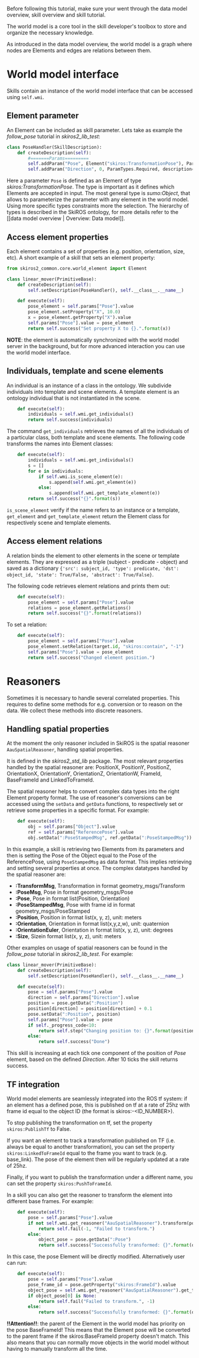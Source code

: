 Before following this tutorial, make sure your went through the data model overview, skill overview and skill tutorial.

The world model is a core tool in the skill developer's toolbox to store and organize the necessary knowledge.

As introduced in the data model overview, the world model is a graph where nodes are Elements and edges are relations between them.

# World model interface

Skills contain an instance of the world model interface that can be accessed using `self.wmi`.

## Element parameter

An Element can be included as skill parameter. Lets take as example the _follow_pose_ tutorial in _skiros2_lib_test_:

```python
class PoseHandler(SkillDescription):
    def createDescription(self):
        #=======Params=========
        self.addParam("Pose", Element("skiros:TransformationPose"), ParamTypes.Required)
        self.addParam("Direction", 0, ParamTypes.Required, description="x: 0, y: 1, z: 2")

```

Here a parameter `Pose` is defined as an Element of type _skiros:TransformationPose_. The type is important as it defines which Elements are accepted in input. The most general type is _sumo:Object_, that allows to parameterize the parameter with any element in the world model. Using more specific types constraints more the selection. The hierarchy of types is described in the SkiROS ontology, for more details refer to the [[data model overview | Overview: Data model]].

## Access element properties

Each element contains a set of properties (e.g. position, orientation, size, etc). A short example of a skill that sets an element property:

```python
from skiros2_common.core.world_element import Element

class linear_mover(PrimitiveBase):
    def createDescription(self):
        self.setDescription(PoseHandler(), self.__class__.__name__)

    def execute(self):
        pose_element = self.params["Pose"].value
        pose_element.setProperty("X", 10.0)
        x = pose_element.getProperty("X").value
        self.params["Pose"].value = pose_element
        return self.success("Set property X to {}.".format(x))
```
**NOTE**: the element is automatically synchronized with the world model server in the background, but for more advanced interaction you can use the world model interface.

## Individuals, template and scene elements

An individual is an instance of a class in the ontology. We subdivide individuals into template and scene elements. A template element is an ontology individual that is not instantiated in the scene. 

```python
    def execute(self):
        individuals = self.wmi.get_individuals()
        return self.success(individuals)
```

The command `get_individuals` retrieves the names of all the individuals of a particular class, both template and scene elements. The following code transforms the names into Element classes:

```python
    def execute(self):
        individuals = self.wmi.get_individuals()
        s = []
        for e in individuals:
            if self.wmi.is_scene_element(e):
                s.append(self.wmi.get_element(e))
            else:
                s.append(self.wmi.get_template_element(e))
        return self.success("{}".format(s))
```
`is_scene_element` verify if the name refers to an instance or a template, `get_element` and `get_template_element` return the Element class for respectively scene and template elements.

## Access element relations

A relation binds the element to other elements in the scene or template elements. They are expressed as a triple (subject -  predicate - object) and saved as a dictionary `{'src': subject_id, 'type': predicate, 'dst': object_id, 'state': True/False, 'abstract': True/False}`. 

The following code retrieves element relations and prints them out:

```python
    def execute(self):
        pose_element = self.params["Pose"].value
        relations = pose_element.getRelations()
        return self.success("{}".format(relations))
```

To set a relation:

```python
    def execute(self):
        pose_element = self.params["Pose"].value
        pose_element.setRelation(target.id, "skiros:contain", "-1")
        self.params["Pose"].value = pose_element
        return self.success("Changed element position.")
```

# Reasoners

Sometimes it is necessary to handle several correlated properties. This requires to define some methods for e.g. conversion or to reason on the data. We collect these methods into discrete reasoners. 

## Handling spatial properties
At the moment the only reasoner included in SkiROS is the spatial reasoner `AauSpatialReasoner`, handling spatial properties.

It is defined in the _skiros2_std_lib_ package. The most relevant properties handled by the spatial reasoner are: PositionX, PositionY, PositionZ, OrientationX, OrientationY, OrientationZ, OrientationW, FrameId, BaseFrameId and LinkedToFrameId. 

The spatial reasoner helps to convert complex data types into the right Element property format. The use of reasoner's conversions can be accessed using the `setData` and `getData` functions, to respectively set or retrieve some properties in a specific format. For example: 

```python
    def execute(self):
        obj = self.params["Object"].value
        ref = self.params["ReferencePose"].value
        obj.setData(":PoseStampedMsg", ref.getData(":PoseStampedMsg"))
```
In this example, a skill is retrieving two Elements from its parameters and then is setting the Pose of the Object equal to the Pose of the ReferencePose, using `PoseStampedMsg` as data format. This implies retrieving and setting several properties at once. 
The complex datatypes handled by the spatial reasoner are:

* **:TransformMsg**, Transformation in format geometry_msgs/Transform
* **:PoseMsg**, Pose in format geometry_msgs/Pose
* **:Pose**, Pose in format list(Position, Orientation)
* **:PoseStampedMsg**, Pose with frame id in format geometry_msgs/PoseStamped
* **:Position**, Position in format list(x, y, z), unit: meters
* **:Orientation**, Orientation in format list(x,y,z,w), unit: quaternion
* **:OrientationEuler**, Orientation in format list(x, y, z), unit: degrees
* **:Size**, Sizein format list(x, y, z), unit: meters

Other examples on usage of spatial reasoners can be found in the _follow_pose_ tutorial in _skiros2_lib_test_. For example:

```python
class linear_mover(PrimitiveBase):
    def createDescription(self):
        self.setDescription(PoseHandler(), self.__class__.__name__)

    def execute(self):
        pose = self.params["Pose"].value
        direction = self.params["Direction"].value
        position = pose.getData(":Position")
        position[direction] = position[direction] + 0.1
        pose.setData(":Position", position)
        self.params["Pose"].value = pose
        if self._progress_code<10:
            return self.step("Changing position to: {}".format(position))
        else:
            return self.success("Done")

```
This skill is increasing at each tick one component of the position of _Pose_ element, based on the defined _Direction_. After 10 ticks the skill returns success.

## TF integration

World model elements are seamlessly integrated into the ROS tf system: if an element has a defined pose, this is published on tf at a rate of 25hz with frame id equal to the object ID (the format is skiros:<TYPE>-<ID_NUMBER>).

To stop publishing the transformation on tf, set the property `skiros:PublishTf` to False.

If you want an element to track a transformation published on TF (i.e. always be equal to another transformation), you can set the property `skiros:LinkedToFrameId` equal to the frame you want to track (e.g. base_link). The pose of the element then will be regularly updated at a rate of 25hz. 

Finally, if you want to publish the transformation under a different name, you can set the property `skiros:PushToFrameId`.

In a skill you can also get the reasoner to transform the element into different base frames. For example:
```python
    def execute(self):
        pose = self.params["Pose"].value
        if not self.wmi.get_reasoner("AauSpatialReasoner").transform(pose, "another_frame"):
            return self.fail(-1, "Failed to transform.")
        else:
            object_pose = pose.getData(":Pose")
            return self.success("Successfully transformed: {}".format(object_pose))
```
In this case, the pose Element will be directly modified. Alternatively user can run:
```python
    def execute(self):
        pose = self.params["Pose"].value
        pose_frame_id = pose.getProperty("skiros:FrameId").value
        object_pose = self.wmi.get_reasoner("AauSpatialReasoner").get_transform(pose_frame_id, "another_frame", rospy.Duration(0.25))
        if object_pose[0] is None:
            return self.fail("Failed to transform.", -1)
        else:
            return self.success("Successfully transformed: {}".format(object_pose))
```

**!!Attention!!**: the parent of the Element in the world model has priority on the pose BaseFrameId! This means that the Element pose will be converted to the parent frame if the skiros:BaseFrameId property doesn't match. This also means that you can normally move objects in the world model without having to manually transform all the time.